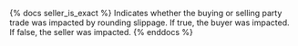 {% docs seller_is_exact %}
Indicates whether the buying or selling party trade was impacted by rounding slippage. If true, the buyer was impacted. If false, the seller was impacted.
{% enddocs %}
